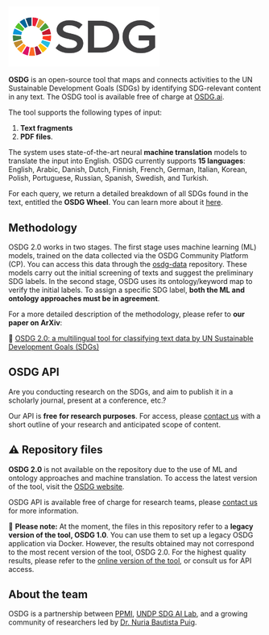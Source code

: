 <img src="/img/OSDGlogo.png" alt="OSDG_Logo" width="300"/>


**OSDG** is an open-source tool that maps and connects activities to the UN Sustainable Development Goals (SDGs) by identifying SDG-relevant content in any text.
The OSDG tool is available free of charge at [OSDG.ai](https://www.osdg.ai/).

The tool supports the following types of input:

1. **Text fragments**
2. **PDF files**.


The system uses state-of-the-art neural **machine translation** models to translate the input into English. OSDG currently supports **15 languages**: English, Arabic, Danish, Dutch, Finnish, French, German, Italian, Korean, Polish, Portuguese, Russian, Spanish, Swedish, and Turkish.

For each query, we return a detailed breakdown of all SDGs found in the text, entitled the **OSDG Wheel**. You can learn more about it [here](https://osdg.ai/news/OSDG-launches-the-OSDG-Wheel-with-detailed-SDG-data-breakdowns).

## Methodology

OSDG 2.0 works in two stages. The first stage uses machine learning (ML) models, trained on the data collected via the OSDG Community Platform (CP). You can access this data through the [osdg-data](https://github.com/osdg-ai/osdg-data) repository. These models carry out the initial screening of texts and suggest the preliminary SDG labels. In the second stage, OSDG uses its ontology/keyword map to verify the initial labels. To assign a specific SDG label, **both the ML and ontology approaches must be in agreement**.

For a more detailed description of the methodology, please refer to **our paper on ArXiv**:

📘 [OSDG 2.0: a multilingual tool for classifying text data by UN Sustainable Development Goals (SDGs)](https://arxiv.org/abs/2211.11252)

## OSDG API

Are you conducting research on the SDGs, and aim to publish it in a scholarly journal, present at a conference, etc.?

Our API is **free** **for research purposes**. For access, please [contact us](https://osdg.ai/contact) with a short outline of your research and anticipated scope of content.

## ⚠️ Repository files

**OSDG 2.0** is not available on the repository due to the use of ML and ontology approaches and machine translation. To access the latest version of the tool, visit the [OSDG website](https://osdg.ai).

OSDG API is available free of charge for research teams, please [contact us](https://osdg.ai/contact) for more information.

🔴 **Please note:** At the moment, the files in this repository refer to a **legacy version of the tool, OSDG 1.0**.
You can use them to set up a legacy OSDG application via Docker. However, the results obtained may not correspond to the most recent version of the tool, OSDG 2.0.
For the highest quality results, please refer to the [online version of the tool](https://www.osdg.ai/), or consult us for API access.

## About the team

OSDG is a partnership between [PPMI](https://www.ppmi.lt/), [UNDP SDG AI Lab](https://sdgailab.org/), and a growing community of researchers led by [Dr. Nuria Bautista Puig](https://orcid.org/0000-0003-2404-0683).
